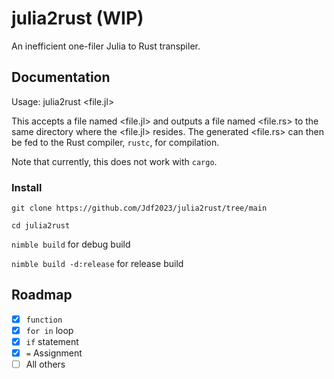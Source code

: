 # julia2rust (WIP)

An inefficient one-filer Julia to Rust transpiler.

## Documentation

Usage:
    julia2rust <file.jl>

This accepts a file named <file.jl> and outputs a file named <file.rs> to the same directory where the <file.jl> resides. The generated <file.rs> can then be fed to the Rust compiler, `rustc`, for compilation.

Note that currently, this does not work with `cargo`.

### Install

`git clone https://github.com/Jdf2023/julia2rust/tree/main`

`cd julia2rust`

`nimble build` for debug build

`nimble build -d:release` for release build

## Roadmap

 - [x] `function`
 - [x] `for in` loop
 - [x] `if` statement
 - [x] `=` Assignment
 - [ ] All others